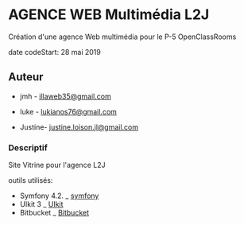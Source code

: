 # AGENCE WEB Multimédia L2J

Création d'une agence Web multimédia pour le P-5 OpenClassRooms

date codeStart: 28 mai 2019

## Auteur

* jmh - illaweb35@gmail.com

* luke - lukianos76@gmail.com

* Justine- justine.loison.jl@gmail.com

### Descriptif

Site Vitrine pour l'agence L2J

outils utilisés:

* Symfony 4.2. _ [symfony](https://symfony.com)
* UIkit 3  _ [UIkit](https://getuikit.com/)
* Bitbucket  _ [Bitbucket](https://bitbucket.org)
